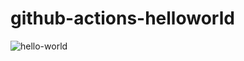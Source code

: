 # github-actions-helloworld

![hello-world](https://github.com/kan01234/github-actions-helloworld/workflows/hello-world/badge.svg?branch=master)
